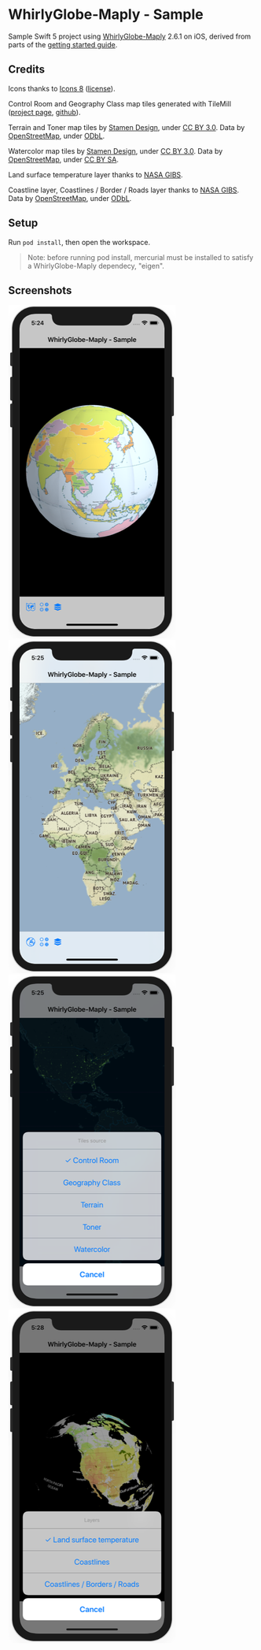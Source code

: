 # WhirlyGlobe-Maply - Sample

Sample Swift 5 project using [WhirlyGlobe-Maply](https://mousebird.github.io/WhirlyGlobe/) 2.6.1 on iOS, derived from parts of the [getting started guide](https://mousebird.github.io/WhirlyGlobe/tutorial/).

## Credits

Icons thanks to [Icons 8](https://icons8.com/icons/ios) ([license](https://icons8.com/license)).

Control Room and Geography Class map tiles generated with TileMill ([project page](https://tilemill-project.github.io/tilemill/), [github](https://github.com/tilemill-project/tilemill)).

Terrain and Toner map tiles by [Stamen Design](http://stamen.com/), under [CC BY 3.0](http://creativecommons.org/licenses/by/3.0). Data by [OpenStreetMap](http://openstreetmap.org), under [ODbL](http://www.openstreetmap.org/copyright). 

Watercolor map tiles by [Stamen Design](http://stamen.com/), under [CC BY 3.0](http://creativecommons.org/licenses/by/3.0). Data by [OpenStreetMap](http://openstreetmap.org), under [CC BY SA](http://creativecommons.org/licenses/by-sa/3.0).

Land surface temperature layer thanks to [NASA GIBS](https://wiki.earthdata.nasa.gov/display/GIBS/GIBS+Available+Imagery+Products).

Coastline layer, Coastlines / Border / Roads layer thanks to [NASA GIBS](https://wiki.earthdata.nasa.gov/display/GIBS/GIBS+Available+Imagery+Products). Data by [OpenStreetMap](http://openstreetmap.org), under [ODbL](http://www.openstreetmap.org/copyright). 

## Setup

Run ```pod install```, then open the workspace.

>Note: before running pod install, mercurial must be installed to satisfy a WhirlyGlobe-Maply dependecy, "eigen". 

## Screenshots

![screen1](screenshots/screen01.png)
![screen2](screenshots/screen02.png)
![screen3](screenshots/screen03.png)
![screen4](screenshots/screen04.png)
